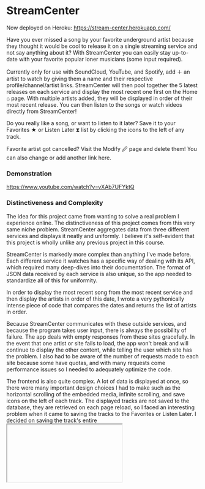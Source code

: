 # StreamCenter

Now deployed on Heroku: https://stream-center.herokuapp.com/

Have you ever missed a song by your favorite underground artist because they thought it would be cool to release it on a single streaming service and not say anything about it? With StreamCenter you can easily stay up-to-date with your favorite popular loner musicians (some input required).

Currently only for use with SoundCloud, YouTube, and Spotify, add &#65291; an artist to watch by giving them a name and their respective profile/channel/artist links. StreamCenter will then pool together the 5 latest releases on each service and display the most recent one first on the Home &#8962; page. With multiple artists added, they will be displayed in order of their most recent release. You can then listen to the songs or watch videos directly from StreamCenter!

Do you really like a song, or want to listen to it later? Save it to your Favorites &#9733; or Listen Later &#10711; list by clicking the icons to the left of any track.

Favorite artist got cancelled? Visit the Modify &#128393; page and delete them! You can also change or add another link here.

### Demonstration
https://www.youtube.com/watch?v=vXAb7UFYktQ

### Distinctiveness and Complexity

The idea for this project came from wanting to solve a real problem I experience online. The distinctiveness of this project comes from this very same niche problem. StreamCenter aggregates data from three different services and displays it neatly and uniformly. I believe it's self-evident that this project is wholly unlike any previous project in this course.

StreamCenter is markedly more complex than anything I've made before. Each different service it watches has a specific way of dealing with its API, which required many deep-dives into their documentation. The format of JSON data received by each service is also unique, so the app needed to standardize all of this for uniformity.

In order to display the most recent song from the most recent service and then display the artists in order of this date, I wrote a very pythonically intense piece of code that compares the dates and returns the list of artists in order.

Because StreamCenter communicates with these outside services, and because the program takes user input, there is always the possibility of failure. The app deals with empty responses from these sites gracefully. In the event that one artist or site fails to load, the app won't break and will continue to display the other content, while telling the user which site has the problem. I also had to be aware of the number of requests made to each site because some have quotas, and with many requests come performance issues so I needed to adequately optimize the code.

The frontend is also quite complex. A lot of data is displayed at once, so there were many important design choices I had to make such as the horizontal scrolling of the embedded media, infinite scrolling, and save icons on the left of each track. The displayed tracks are not saved to the database, they are retrieved on each page reload, so I faced an interesting problem when it came to saving the tracks to the Favorites or Listen Later. I decided on saving the track's entire <iframe> HTML to the database, and displaying this data when the saved pages are visited. 

When a track is saved, the icon on the Home page is filled in and it's data is added to the saved list. However, if the track gets removed from the saveds, the icon on the Home page needs to change back to unfilled. The Javascript will search the document for the saved HTML data and if a match is found, the icon will change. Unforseen problems like this and many others contribute to the complexity of this project.

The application uses 3 Django models and is mobile responsive.


### Installation
* Install project dependencies by executing `pip install -r requirements.txt` in the project directory. This will install Django, pytube for scraping YouTube, and requests.
* Make and apply migrations with `python manage.py makemigrations` followed by `python manage.py migrate`.
* Optionally create a superuser for use in the admin site with `python manage.py createsuperuser`. Follow the onscreen prompts.
* Start the website with `python manage.py runserver`.
* Go to the localhost address given onscreen in your web browser and register an account.


### File Contents
```
|   db.sqlite3  --> Contains the database.
|   manage.py
|   requirements.txt    --> List of imported Python libraries.
|   
+---project5
|   |   asgi.py
|   |   settings.py --> Settings and configurations for the project.
|   |   urls.py     --> Path to the admin site and includes streamcenter urls.
|   |   wsgi.py
|   |   __init__.py
|   |   
|   \---__pycache__
|           
\---streamcenter
    |   admin.py    --> Models registered here for use in the admin site.
    |   apps.py
    |   models.py   --> Contains the database models.
    |   tests.py    --> I only used this file to design an algorithm.
    |   urls.py     --> App URL patterns and API routes
    |   views.py    --> The main backend code.
    |   __init__.py
    |   
    +---migrations
    |   |   
    |   \---__pycache__
    |           
    +---static      --> Contains frontend code.
    |   \---streamcenter
    |           generators.js   --> Exports functions for use in script.js.
    |                               They generally contain HTML code or
    |                               create buttons.
    |           script.js   --> Main Javascript code. Streamcenter is a
    |                           single-page site so it changes the view,
    |                           sends and retrieves data from the DB,
    |                           and dynamically displays content.
    |           styles.css  --> Raw CSS styling.
    |           styles.css.map
    |           styles.scss --> Source SCSS styling code.
    |           
    +---templates
    |   \---streamcenter    --> Contains every HTML page rendered.
    |           index.html  --> Main page seen after login. Contains divs
    |                           for each view and imports script.js.
    |           layout.html --> Template used by the other HTML files.
    |                           Contains header info, navbar, the add-artist
    |                           modal, and imports jQuery, Popper, and
    |                           Bootstrap.
    |           login.html
    |           register.html
    |           
    \---__pycache__
```


### Additional Information

SoundCloud is definitely the most troublesome service. Currently their API registration is closed, so the methods and endpoints in their documention simply do not work without valid API keys. I ended up 'reverse engineering' their API to meet my needs, however this makes it fairly unstable.

Given that the inputted SoundCloud link is correct, the get_artist_tracks() function in views.py tends to not retrieve any data. If it fails, it will recursively call itself and try again. If I let this run infinitely, it will eventually work, but this means long load times and bad resource management. The function takes a 'tries' variable that limits how many recursive calls it makes before returning 'Failed' track data. 

If some of the artists fail to load SoundCloud data, just reload the page and it may work.

In the event that SoundCloud loads nothing even after reloading, the 'client_id' and 'app_version' variables at the top of views.py may need to be updated. Details are given in the comment above the variable.